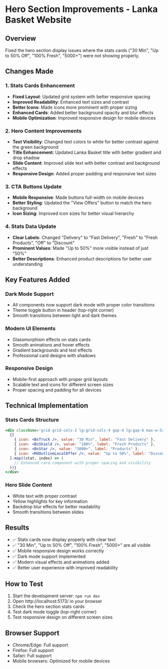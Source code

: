 # Hero Section Improvements - Lanka Basket Website

## Overview
Fixed the hero section display issues where the stats cards ("30 Min", "Up to 50% Off", "100% Fresh", "5000+") were not showing properly.

## Changes Made

### 1. Stats Cards Enhancement
- **Fixed Layout**: Updated grid system with better responsive spacing
- **Improved Readability**: Enhanced text sizes and contrast
- **Better Icons**: Made icons more prominent with proper sizing
- **Enhanced Cards**: Added better background opacity and blur effects
- **Mobile Optimization**: Improved responsive design for mobile devices

### 2. Hero Content Improvements
- **Text Visibility**: Changed text colors to white for better contrast against the green background
- **Title Enhancement**: Updated Lanka Basket title with better gradient and drop shadow
- **Slide Content**: Improved slide text with better contrast and background effects
- **Responsive Design**: Added proper padding and responsive text sizes

### 3. CTA Buttons Update
- **Mobile Responsive**: Made buttons full-width on mobile devices
- **Better Styling**: Updated the "View Offers" button to match the hero background
- **Icon Sizing**: Improved icon sizes for better visual hierarchy

### 4. Stats Data Update
- **Clear Labels**: Changed "Delivery" to "Fast Delivery", "Fresh" to "Fresh Products", "Off" to "Discount"
- **Prominent Values**: Made "Up to 50%" more visible instead of just "50%"
- **Better Descriptions**: Enhanced product descriptions for better user understanding

## Key Features Added

### Dark Mode Support
- All components now support dark mode with proper color transitions
- Theme toggle button in header (top-right corner)
- Smooth transitions between light and dark themes

### Modern UI Elements
- Glassmorphism effects on stats cards
- Smooth animations and hover effects
- Gradient backgrounds and text effects
- Professional card designs with shadows

### Responsive Design
- Mobile-first approach with proper grid layouts
- Scalable text and icons for different screen sizes
- Proper spacing and padding for all devices

## Technical Implementation

### Stats Cards Structure
```jsx
<div className='grid grid-cols-2 lg:grid-cols-4 gap-4 lg:gap-6 max-w-5xl mx-auto px-4'>
  {[
    { icon: <BsTruck />, value: "30 Min", label: "Fast Delivery" },
    { icon: <BsShield />, value: "100%", label: "Fresh Products" },
    { icon: <BsStar />, value: "5000+", label: "Products" },
    { icon: <MdOutlineLocalOffer />, value: "Up to 50%", label: "Discount" }
  ].map((stat, index) => (
    // Enhanced card component with proper spacing and visibility
  ))}
</div>
```

### Hero Slide Content
- White text with proper contrast
- Yellow highlights for key information
- Backdrop blur effects for better readability
- Smooth transitions between slides

## Results
- ✅ Stats cards now display properly with clear text
- ✅ "30 Min", "Up to 50% Off", "100% Fresh", "5000+" are all visible
- ✅ Mobile responsive design works correctly
- ✅ Dark mode support implemented
- ✅ Modern visual effects and animations added
- ✅ Better user experience with improved readability

## How to Test
1. Start the development server: `npm run dev`
2. Open http://localhost:5173/ in your browser
3. Check the hero section stats cards
4. Test dark mode toggle (top-right corner)
5. Test responsive design on different screen sizes

## Browser Support
- Chrome/Edge: Full support
- Firefox: Full support
- Safari: Full support
- Mobile browsers: Optimized for mobile devices
